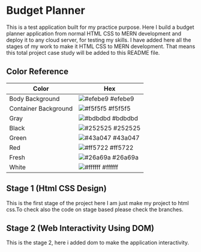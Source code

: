 
# Budget Planner

This is a test application built for my practice purpose. Here I build a budget planner application from normal HTML CSS to MERN development and deploy it to any cloud server, for testing my skills. I have added here all the stages of my work to make it HTML CSS to MERN development. That means this total project case study will be added to this README file.

## Color Reference

| Color             | Hex                                                                |
| ----------------- | ------------------------------------------------------------------ |
| Body Background | ![#efebe9](https://via.placeholder.com/10/efebe9?text=+) #efebe9 |
| Container Background | ![#f5f5f5](https://via.placeholder.com/10/f5f5f5?text=+) #f5f5f5 |
| Gray | ![#bdbdbd](https://via.placeholder.com/10/bdbdbd?text=+) #bdbdbd |
| Black | ![#252525](https://via.placeholder.com/10/252525?text=+) #252525 |
| Green | ![#43a047](https://via.placeholder.com/10/43a047?text=+) #43a047 |
| Red | ![#ff5722](https://via.placeholder.com/10/ff5722?text=+) #ff5722 |
| Fresh | ![#26a69a](https://via.placeholder.com/10/26a69a?text=+) #26a69a |
| White | ![#ffffff](https://via.placeholder.com/10/ffffff?text=+) #ffffff |

## Stage 1 (Html CSS Design)

This is the first stage of the project here I am just make my project to html css.To check also the code on stage based please check the branches.


## Stage 2 (Web Interactivity Using DOM)

This is the stage 2, here i added dom to make the application interactivity.
